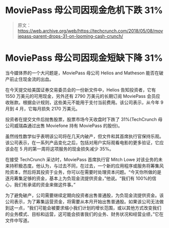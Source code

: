 # MoviePass 母公司因现金危机下跌 31% 

> 原文：<https://web.archive.org/web/https://techcrunch.com/2018/05/08/moviepass-parent-drops-31-on-looming-cash-crunch/>

# MoviePass 母公司因现金短缺下降 31%

当今媒体界的一个大问题是，MoviePass 母公司 Helios and Matheson 能否在破产前止住现金流的出血。

在今天提交给美国证券交易委员会的一份新文件中，Helios 告知投资者，它有 1550 万美元的可用现金，另外还有 2790 万美元的长期订阅 MoviePass 会员应收账款。根据会计规则，这些美元不能用于支付当前费用。该公司表示，从今年 9 月到 4 月，它每月损失 2170 万美元。

投资者在提交文件后抛售股票，股票市场今天收盘时下跌了 31%(TechCrunch 母公司威瑞森通过出售 Moviefone 持有 MoviePass 的股份)。

虽然线性数学似乎表明该公司将在几天内破产，但文件和其首席执行官保持乐观。该公司表示，在一系列产品变化之后，包括对用户实际观看电影的更多验证，它应该会在 5 月的第一周将这项服务的现金损失减少 35%。

在接受 TechCrunch 采访时，MoviePass 首席执行官 Mitch Lowe 对该业务的未来持积极态度。他认为，与过去不同，在过去，一个新的应用程序或服务将筹集风险资本，然后将其投资于业务，你可以在需要时处理资本问题。“今天你所做的是逐月筹集足够的资金，基本上为负现金流提供资金，”他说。“我们有 100%的信心，我们有承诺的资金来做这件事。”

为了避免破产，公司需要继续定期向投资者出售普通股，为负现金流提供资金。该公司表示，为了筹集运营资金，将需要从本月开始出售普通股。如果该公司无法做到这一点，“我们可能会被要求缩小我们计划的增长范围，或以其他方式改变我们的业务模式、目标和运营，这可能会损害我们的业务、财务状况和经营业绩，”它在文件中写道。
